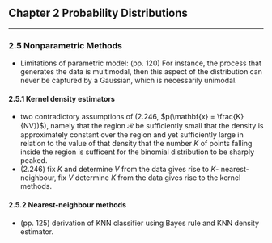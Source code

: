 ## Chapter 2 Probability Distributions
---
### 2.5 Nonparametric Methods
* Limitations of parametric model: (pp. 120) For instance, the process that generates the data is multimodal, then this aspect of the distribution can never be captured by a Gaussian, which is necessarily unimodal.

#### 2.5.1 Kernel density estimators
* two contradictory assumptions of (2.246, $p(\mathbf{x} = \frac{K}{NV})$), namely that the region $\mathcal{R}$ be sufficiently small that the density is approximately constant over the region and yet sufficiently large in relation to the value of that density that the number $K$ of points falling inside the region is sufficent for the binomial distribution to be sharply peaked.
* (2.246) fix $K$ and determine $V$ from the data gives rise to $K$- nearest-neighbour, fix $V$ determine $K$ from the data gives rise to the kernel methods.
#### 2.5.2 Nearest-neighbour methods
* (pp. 125) derivation of KNN classifier using Bayes rule and KNN density estimator.
